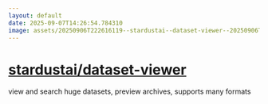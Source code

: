 ```yaml
---
layout: default
date: 2025-09-07T14:26:54.784310
image: assets/20250906T222616119--stardustai--dataset-viewer--20250906T222749187--cropped.png
---
```


# [stardustai/dataset-viewer](https://github.com/stardustai/dataset-viewer)

view and search huge datasets, preview archives, supports many formats
